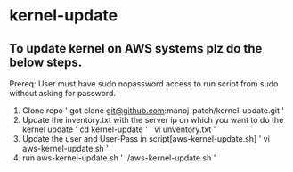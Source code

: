 # kernel-update

## To update kernel on AWS systems plz do the below steps.

Prereq: User must have sudo nopassword access to run script from sudo without asking for password.

1. Clone repo
  ' got clone git@github.com:manoj-patch/kernel-update.git '
2. Update the inventory.txt with the server ip on which you want to do the kernel update
  ' cd kernel-update '
  ' vi unventory.txt '
3. Update the user and User-Pass in script[aws-kernel-update.sh]
  ' vi aws-kernel-update.sh '
4. run aws-kernel-update.sh
  ' ./aws-kernel-update.sh '
